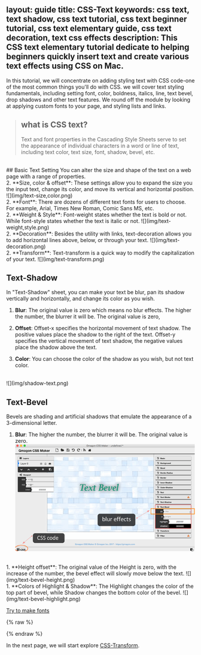 layout: guide
title: CSS-Text 
keywords: css text, text shadow, css text tutorial, css text beginner tutorial, css text elementary guide, css text decoration, text css effects
description: This CSS text elementary tutorial dedicate to helping beginners quickly insert text and create various text effects using CSS on Mac. 
---
In this tutorial, we will concentrate on adding styling text with CSS code-one of the most common things you'll do with CSS. we will cover text styling fundamentals, including setting font, color, boldness, italics, line, text bevel, drop shadows and other text features. We round off the module by looking at applying custom fonts to your page, and styling lists and links. 

>## what is CSS text?
>Text and font properties in the Cascading Style Sheets serve to set the appearance of individual characters in a word or line of text, including text color, text size, font, shadow, bevel, etc.

<br>
## Basic Text Setting
You can alter the size and shape of the text on a web page with a range of properties.
<br>
2. **Size, color & offset**: These settings allow you to expand the size you the input text, change its color, and move its vertical and horizontal position.
![](img/text-size,color.png)
<br>
2. **Font**: There are dozens of different text fonts for users to choose. For example, Arial, Times New Roman, Comic Sans MS, etc.
<br> 
2. **Weight & Style**: Font-weight states whether the text is bold or not. While font-style states whether the text is italic or not.
![](img/text-weight,style.png)
<br>
2. **Decoration**: Besides the utility with links, text-decoration allows you to add horizontal lines above, below, or through your text.
![](img/text-decoration.png)
<br>
2. **Transform**: Text-transform is a quick way to modify the capitalization of your text.
![](img/text-transform.png)

<br>

## Text-Shadow
In "Text-Shadow" sheet, you can make your text be blur, pan its shadow vertically and horizontally, and change its color as you wish.
<br>
1. **Blur**: The original value is zero which means no blur effects. The higher the number, the blurrer it will be. The original value is zero, 

1. **Offset**: Offset-x specifies the horizontal movement of text shadow. The positive values place the shadow to the right of the text. Offset-y specifies the vertical movement of text shadow, the negative values place the shadow above the text.

1. **Color**: You can choose the color of the shadow as you wish, but not text color.
<br>
![](img/shadow-text.png)
<br>

## Text-Bevel
Bevels are shading and artificial shadows that emulate the appearance of a 3-dimensional letter. 
<br>
1. **Blur**: The higher the number, the blurrer it will be. The original value is zero.
![](img/text-bevel-blur.png)
<br>
1. **Height offset**: The original value of the Height is zero, with the increase of the number, the bevel effect will slowly move below the text.
![](img/text-bevel-height.png)
<br>
1. **Colors of Highlight & Shadow**: The Highlight changes the color of the top part of bevel, while Shadow changes the bottom color of the bevel. 
![](img/text-bevel-highlight.png)

<p><a href="https://gmagon.com/products/store/gmagon_css_maker/" target="_blank" class="button padding20">Try to make fonts</a></p>



{% raw %}
<link rel="stylesheet" href="./css/page.common.css">
{% endraw %}

In the next page, we will start explore [CSS-Transform](./transform.html).